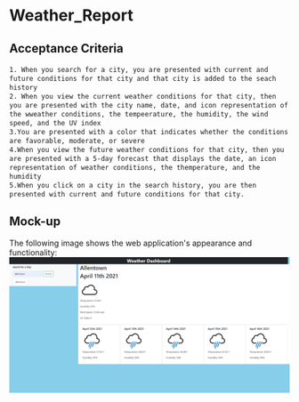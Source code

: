 # Weather_Report
## Acceptance Criteria
```
1. When you search for a city, you are presented with current and future conditions for that city and that city is added to the seach history
2. When you view the current weather conditions for that city, then you are presented with the city name, date, and icon representation of the wweather conditions, the tempeerature, the humidity, the wind speed, and the UV index
3.You are presented with a color that indicates whether the conditions are favorable, moderate, or severe
4.When you view the future weather conditions for that city, then you are presented with a 5-day forecast that displays the date, an icon representation of weather conditions, the themperature, and the humidity
5.When you click on a city in the search history, you are then presented with current and future conditions for that city.
```
## Mock-up
The following image shows the web application's appearance and functionality:
![The weather app includes search option, a list of cities, and a five-day forcast and current weather conditions](./images/Weather-Report.png)